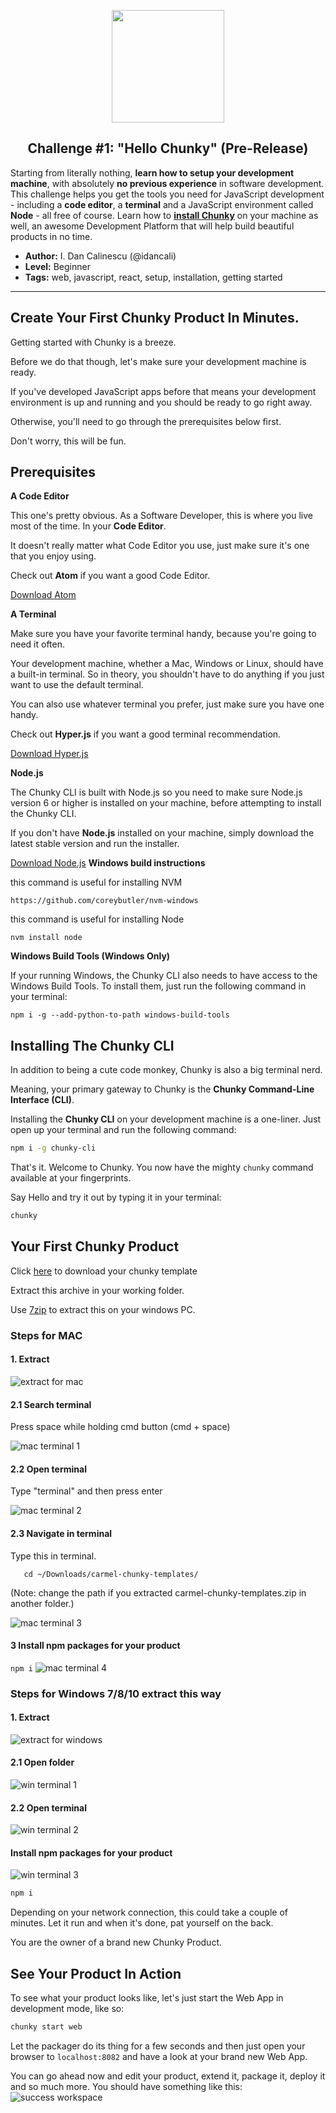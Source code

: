 <p align="center">
  <img src="https://raw.githubusercontent.com/fluidtrends/carmel/master/challenges/hello-chunky/icon.gif" width="180">
  <h2 align="center"> Challenge #1: "Hello Chunky" (Pre-Release)</h2>
</p>

Starting from literally nothing, **learn how to setup your development machine**, with absolutely **no previous experience** in software development. This challenge helps you get the tools you need for JavaScript development - including a **code editor**, a **terminal** and a JavaScript environment called **Node** - all free of course. Learn how to [**install Chunky**](http://chunky.io) on your machine as well, an awesome Development Platform that will help build beautiful products in no time.

* **Author:** I. Dan Calinescu (@idancali)
* **Level:** Beginner
* **Tags:** web, javascript, react, setup, installation, getting started

---

## Create Your First Chunky Product In Minutes.

Getting started with Chunky is a breeze.

Before we do that though, let's make sure your development machine is ready.

If you've developed JavaScript apps before that means your development environment is up and running and you should be ready to go right away.

Otherwise, you'll need to go through the prerequisites below first.

Don't worry, this will be fun.

## Prerequisites

**A Code Editor**

This one's pretty obvious. As a Software Developer, this is where you live most of the time. In your **Code Editor**.

It doesn't really matter what Code Editor you use, just make sure it's one that you enjoy using.

Check out **Atom** if you want a good Code Editor.

[Download Atom](http://atom.io)

**A Terminal**

Make sure you have your favorite terminal handy, because you're going to need it often.

Your development machine, whether a Mac, Windows or Linux, should have a built-in terminal. So in theory, you shouldn't have to do anything if you just want to use the default terminal.

You can also use whatever terminal you prefer, just make sure you have one handy.

Check out **Hyper.js** if you want a good terminal recommendation.

[Download Hyper.js](https://hyper.is/)

**Node.js**

The Chunky CLI is built with Node.js so you need to make sure Node.js version 6 or higher is installed on your machine, before attempting to install the Chunky CLI.

If you don't have **Node.js** installed on your machine, simply download the latest stable version and run the installer.

[Download Node.js](https://nodejs.org/en/download/)
**Windows build instructions**

this command is useful for installing NVM
```
https://github.com/coreybutler/nvm-windows
```
this command is useful for installing Node
```
nvm install node
```
**Windows Build Tools (Windows Only)**

If your running Windows, the Chunky CLI also needs to have access to the Windows Build Tools. To install them, just run the following command in your terminal:

```
npm i -g --add-python-to-path windows-build-tools
```

## Installing The Chunky CLI

In addition to being a cute code monkey, Chunky is also a big terminal nerd.

Meaning, your primary gateway to Chunky is the **Chunky Command-Line Interface (CLI)**.

Installing the **Chunky CLI** on your development machine is a one-liner. Just open up your terminal and run the following command:

```bash
npm i -g chunky-cli
```

That's it. Welcome to Chunky. You now have the mighty ```chunky``` command available at your fingerprints.

Say Hello and try it out by typing it in your terminal:

```bash
chunky
```

## Your First Chunky Product

Click [here](https://github.com/fluidtrends/carmel/archive/chunky-templates.zip) to download your chunky template

Extract this archive in your working folder.

Use [7zip](https://www.7-zip.org/) to extract this on your windows PC.

### Steps for MAC
#### 1. Extract

![extract for mac][extract for mac] 

[extract for mac]: img/extract-mac.png

#### 2.1 Search terminal

Press space while holding cmd button (cmd + space) 

![mac terminal 1][mac terminal 1] 

[mac terminal 1]: img/mac-terminal-1.png

#### 2.2 Open terminal

Type "terminal" and then press enter 

![mac terminal 2][mac terminal 2] 

[mac terminal 2]: img/mac-terminal-2.png

#### 2.3 Navigate in terminal

Type this in terminal.
```
   cd ~/Downloads/carmel-chunky-templates/
```
(Note: change the path if you extracted carmel-chunky-templates.zip in another folder.)

![mac terminal 3][mac terminal 3] 

[mac terminal 3]: img/mac-terminal-3.png

#### 3 Install npm packages for your product

```npm i```
![mac terminal 4][mac terminal 4] 

[mac terminal 4]: img/mac-terminal-4.png

### Steps for Windows 7/8/10 extract this way

#### 1. Extract

![extract for windows][extract for windows] 

[extract for windows]: img/extract-win.png

#### 2.1 Open folder

![win terminal 1][win terminal 1] 

[win terminal 1]: img/win-terminal-1.png

#### 2.2 Open terminal

![win terminal 2][win terminal 2] 

[win terminal 2]: img/win-terminal-2.jpg

#### Install npm packages for your product

![win terminal 3][win terminal 3] 

[win terminal 3]: img/win-terminal-3.jpg

```bash
npm i
```

Depending on your network connection, this could take a couple of minutes. Let it run and when it's done, pat yourself on the back.

You are the owner of a brand new Chunky Product.

## See Your Product In Action

To see what your product looks like, let's just start the Web App in development mode, like so:

```bash
chunky start web
```

Let the packager do its thing for a few seconds and then just open your browser to ```localhost:8082``` and have a look at your brand new Web App.

You can go ahead now and edit your product, extend it, package it, deploy it and so much more.
You should have something like this:
![success workspace][success workspace]
 
[success workspace]: img/success.png